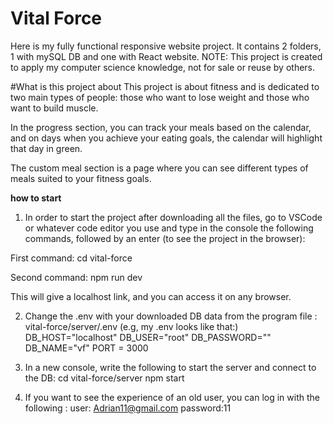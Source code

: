 # Vital Force
Here is my fully functional responsive website project.
It contains 2 folders, 1 with mySQL DB and one with React website.
NOTE: This project is created to apply my computer science knowledge, not for sale or reuse by others.

#What is this project about
This project is about fitness and is dedicated to two main types of people: those who want to lose weight and those who want to build muscle.

In the progress section, you can track your meals based on the calendar, and on days when you achieve your eating goals, the calendar will highlight that day in green.

The custom meal section is a page where you can see different types of meals suited to your fitness goals.

**how to start**

1. In order to start the project after downloading all the files, go to VSCode or whatever code editor you use and type in the console the following commands, followed by an enter (to see the project in the browser):

First command: cd vital-force

Second command: npm run dev

This will give a localhost link, and you can access it on any browser.

2. Change the .env with your downloaded DB data from the program file :
vital-force/server/.env (e.g, my .env looks like that:)
DB_HOST="localhost"
DB_USER="root"
DB_PASSWORD=""
DB_NAME="vf"
PORT = 3000


3. In a new console, write the following to start the server and connect to the DB:
cd vital-force/server
npm start


4. If you want to see the experience of an old user, you can log in with the following : 
user: Adrian11@gmail.com
password:11


